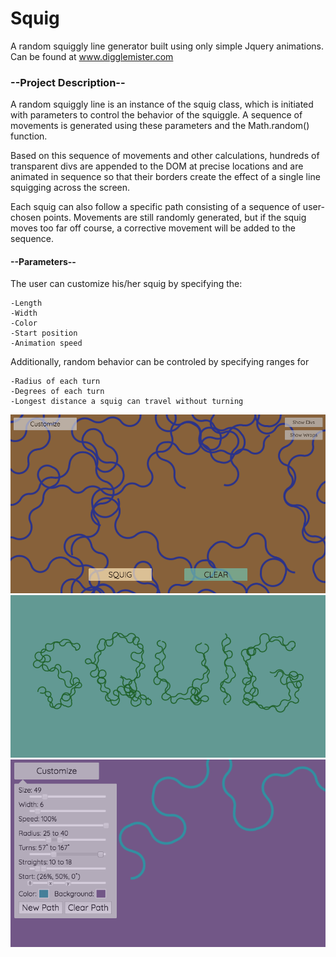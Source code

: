 # Squig
A random squiggly line generator built using only simple Jquery animations.
Can be found at <a href="www.digglemister.com">www.digglemister.com</a>

### --Project Description--

A random squiggly line is an instance of the squig class, which is initiated with parameters to control the behavior of the squiggle. A sequence of movements is generated using these parameters and the Math.random() function. 

Based on this sequence of movements and other calculations, hundreds of transparent divs are appended to the DOM at precise locations and are animated in sequence so that their borders create the effect of a single line squigging across the screen.

Each squig can also follow a specific path consisting of a sequence of user-chosen points. Movements are still randomly generated, but if the squig moves too far off course, a corrective movement will be added to the sequence.

#### --Parameters--

The user can customize his/her squig by specifying the:

    -Length
    -Width
    -Color
    -Start position
    -Animation speed
    
Additionally, random behavior can be controled by specifying ranges for

    -Radius of each turn
    -Degrees of each turn
    -Longest distance a squig can travel without turning

<img src="/images/squig1.png" width="800">
<img src="/images/squig2.png" width="800">
<img src="/images/squig3.png" width="800">
